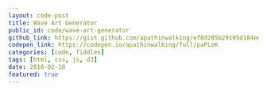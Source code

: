 ```yaml
---
layout: code-post
title: Wave Art Generator
public_id: code/wave-art-generator
github_link: https://gist.github.com/apathinwalking/ef8d285b29195d184eebeb00f38911d3
codepen_link: https://codepen.io/apathinwalking/full/paPLeK
categories: [code, fiddles]
tags: [html, css, js, d3]
date: 2018-02-18
featured: true
---
```

